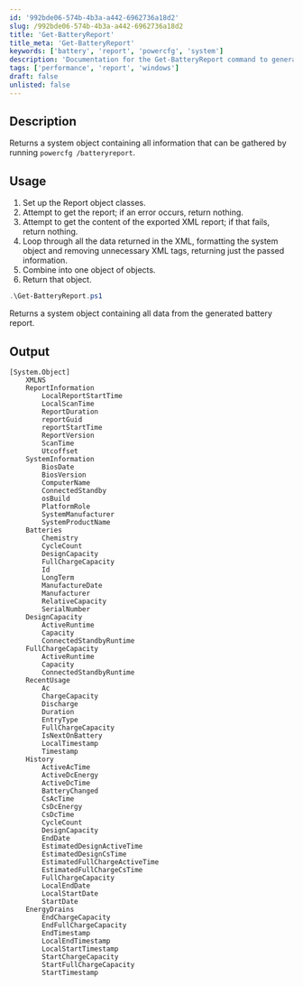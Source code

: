 ```yaml
---
id: '992bde06-574b-4b3a-a442-6962736a18d2'
slug: /992bde06-574b-4b3a-a442-6962736a18d2
title: 'Get-BatteryReport'
title_meta: 'Get-BatteryReport'
keywords: ['battery', 'report', 'powercfg', 'system']
description: 'Documentation for the Get-BatteryReport command to generate and return a detailed battery report using powercfg /batteryreport.'
tags: ['performance', 'report', 'windows']
draft: false
unlisted: false
---
```


## Description
Returns a system object containing all information that can be gathered by running `powercfg /batteryreport`.

## Usage
1. Set up the Report object classes.
2. Attempt to get the report; if an error occurs, return nothing.
3. Attempt to get the content of the exported XML report; if that fails, return nothing.
4. Loop through all the data returned in the XML, formatting the system object and removing unnecessary XML tags, returning just the passed information.
5. Combine into one object of objects.
6. Return that object.

```powershell
.\Get-BatteryReport.ps1
```
Returns a system object containing all data from the generated battery report.

## Output
```plaintext
[System.Object]
    XMLNS
    ReportInformation
        LocalReportStartTime
        LocalScanTime
        ReportDuration
        reportGuid
        reportStartTime
        ReportVersion
        ScanTime
        Utcoffset
    SystemInformation
        BiosDate
        BiosVersion
        ComputerName
        ConnectedStandby
        osBuild
        PlatformRole
        SystemManufacturer
        SystemProductName
    Batteries
        Chemistry
        CycleCount
        DesignCapacity
        FullChargeCapacity
        Id
        LongTerm
        ManufactureDate
        Manufacturer
        RelativeCapacity
        SerialNumber
    DesignCapacity
        ActiveRuntime
        Capacity
        ConnectedStandbyRuntime
    FullChargeCapacity
        ActiveRuntime
        Capacity
        ConnectedStandbyRuntime
    RecentUsage
        Ac
        ChargeCapacity
        Discharge
        Duration
        EntryType
        FullChargeCapacity
        IsNextOnBattery
        LocalTimestamp
        Timestamp
    History
        ActiveAcTime
        ActiveDcEnergy
        ActiveDcTime
        BatteryChanged
        CsAcTime
        CsDcEnergy
        CsDcTime
        CycleCount
        DesignCapacity
        EndDate
        EstimatedDesignActiveTime
        EstimatedDesignCsTime
        EstimatedFullChargeActiveTime
        EstimatedFullChargeCsTime
        FullChargeCapacity
        LocalEndDate
        LocalStartDate
        StartDate
    EnergyDrains
        EndChargeCapacity
        EndFullChargeCapacity
        EndTimestamp
        LocalEndTimestamp
        LocalStartTimestamp
        StartChargeCapacity
        StartFullChargeCapacity
        StartTimestamp
```

